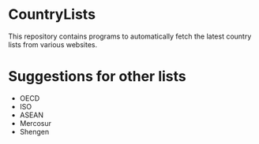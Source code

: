 # CountryLists
This repository contains programs to automatically fetch the latest country lists from various websites.

# Suggestions for other lists
- OECD
- ISO
- ASEAN
- Mercosur
- Shengen
